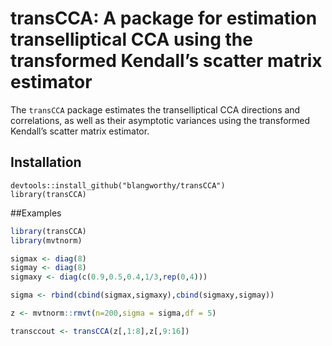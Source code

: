# transCCA: A package for estimation transelliptical CCA using the transformed Kendall’s scatter matrix estimator

The `transCCA` package estimates the transelliptical CCA directions and
correlations, as well as their asymptotic variances using the
transformed Kendall’s scatter matrix estimator.

## Installation

``` install
devtools::install_github("blangworthy/transCCA")
library(transCCA)
```

\#\#Examples

``` r
library(transCCA)
library(mvtnorm)

sigmax <- diag(8)
sigmay <- diag(8)
sigmaxy <- diag(c(0.9,0.5,0.4,1/3,rep(0,4)))

sigma <- rbind(cbind(sigmax,sigmaxy),cbind(sigmaxy,sigmay))

z <- mvtnorm::rmvt(n=200,sigma = sigma,df = 5)

transccout <- transCCA(z[,1:8],z[,9:16])
```
